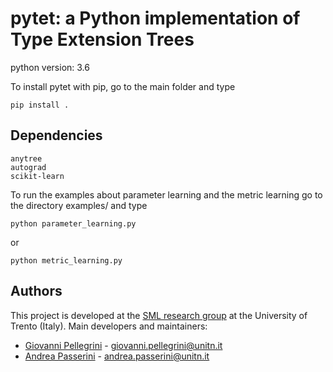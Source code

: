 # pytet: a Python implementation of Type Extension Trees

python version: 3.6

To install pytet with pip, go to the main folder and type
```
pip install .
```

## Dependencies
```
anytree     
autograd    
scikit-learn 
```



To run the examples about parameter learning and the metric learning go to the
directory examples/ and type
```
python parameter_learning.py
```
or

```
python metric_learning.py
```

Authors
-------
This project is developed at the [SML research group](http://sml.disi.unitn.it/)
at the University of Trento (Italy). Main developers and maintainers:

* [Giovanni Pellegrini](http://giannipele.com/) - giovanni.pellegrini@unitn.it
* [Andrea Passerini](http://disi.unitn.it/~passerini/) - andrea.passerini@unitn.it

